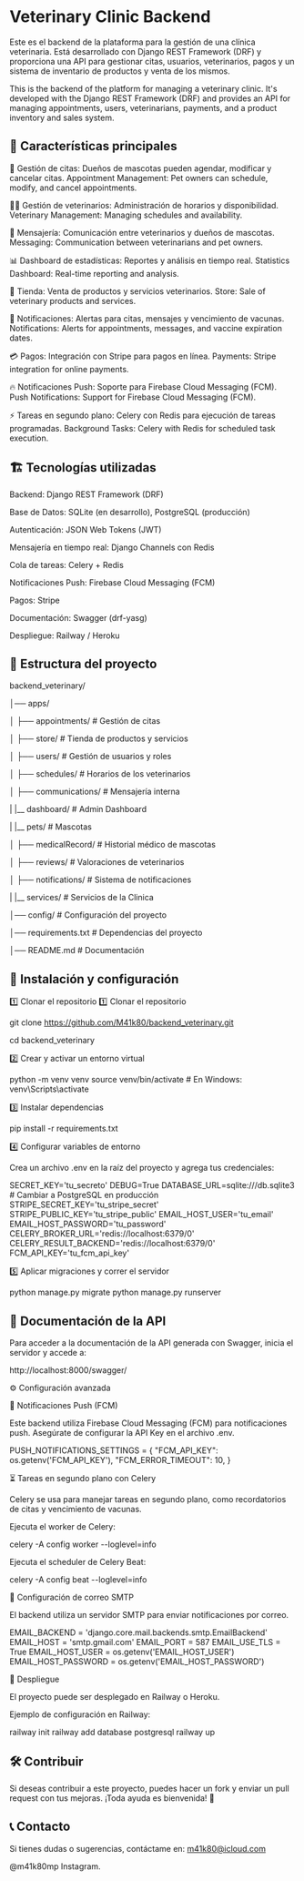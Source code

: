 
# Veterinary Clinic Backend

Este es el backend de la plataforma para la gestión de una clínica veterinaria. Está desarrollado con Django REST Framework (DRF) y proporciona una API para gestionar citas, usuarios, veterinarios, pagos y un sistema de inventario de productos y venta de los mismos.

This is the backend of the platform for managing a veterinary clinic. It's developed with the Django REST Framework (DRF) and provides an API for managing appointments, users, veterinarians, payments, and a product inventory and sales system.

## 🚀 Características principales

📅 Gestión de citas: Dueños de mascotas pueden agendar, modificar y cancelar citas.
Appointment Management: Pet owners can schedule, modify, and cancel appointments.

👨‍⚕️ Gestión de veterinarios: Administración de horarios y disponibilidad.
Veterinary Management: Managing schedules and availability.

📩 Mensajería: Comunicación entre veterinarios y dueños de mascotas.
Messaging: Communication between veterinarians and pet owners.

📊 Dashboard de estadísticas: Reportes y análisis en tiempo real.
Statistics Dashboard: Real-time reporting and analysis.

🛒 Tienda: Venta de productos y servicios veterinarios.
Store: Sale of veterinary products and services.

🔔 Notificaciones: Alertas para citas, mensajes y vencimiento de vacunas.
Notifications: Alerts for appointments, messages, and vaccine expiration dates.

💳 Pagos: Integración con Stripe para pagos en línea.
Payments: Stripe integration for online payments.

🔥 Notificaciones Push: Soporte para Firebase Cloud Messaging (FCM).
Push Notifications: Support for Firebase Cloud Messaging (FCM).

⚡ Tareas en segundo plano: Celery con Redis para ejecución de tareas programadas.
Background Tasks: Celery with Redis for scheduled task execution.

## 🏗️ Tecnologías utilizadas

Backend: Django REST Framework (DRF)

Base de Datos: SQLite (en desarrollo), PostgreSQL (producción)

Autenticación: JSON Web Tokens (JWT)

Mensajería en tiempo real: Django Channels con Redis

Cola de tareas: Celery + Redis

Notificaciones Push: Firebase Cloud Messaging (FCM)

Pagos: Stripe

Documentación: Swagger (drf-yasg)

Despliegue: Railway / Heroku


## 📂 Estructura del proyecto

backend_veterinary/

│── apps/

│   ├── appointments/   # Gestión de citas

│   ├── store/          # Tienda de productos y servicios

│   ├── users/          # Gestión de usuarios y roles

│   ├── schedules/      # Horarios de los veterinarios

│   ├── communications/ # Mensajería interna

|   |__ dashboard/      # Admin Dashboard

|   |__ pets/           # Mascotas          

│   ├── medicalRecord/  # Historial médico de mascotas

│   ├── reviews/        # Valoraciones de veterinarios

│   ├── notifications/  # Sistema de notificaciones

|   |__ services/       # Servicios de la Clinica

│── config/             # Configuración del proyecto

│── requirements.txt    # Dependencias del proyecto

│── README.md           # Documentación


## 🔧 Instalación y configuración

 1️⃣ Clonar el repositorio
 1️⃣ Clonar el repositorio

git clone https://github.com/M41k80/backend_veterinary.git

cd backend_veterinary

2️⃣ Crear y activar un entorno virtual

python -m venv venv
source venv/bin/activate  # En Windows: venv\Scripts\activate

3️⃣ Instalar dependencias

pip install -r requirements.txt

4️⃣ Configurar variables de entorno

Crea un archivo .env en la raíz del proyecto y agrega tus credenciales:

SECRET_KEY='tu_secreto'
DEBUG=True
DATABASE_URL=sqlite:///db.sqlite3  # Cambiar a PostgreSQL en producción
STRIPE_SECRET_KEY='tu_stripe_secret'
STRIPE_PUBLIC_KEY='tu_stripe_public'
EMAIL_HOST_USER='tu_email'
EMAIL_HOST_PASSWORD='tu_password'
CELERY_BROKER_URL='redis://localhost:6379/0'
CELERY_RESULT_BACKEND='redis://localhost:6379/0'
FCM_API_KEY='tu_fcm_api_key'

5️⃣ Aplicar migraciones y correr el servidor

python manage.py migrate
python manage.py runserver

## 📖 Documentación de la API

Para acceder a la documentación de la API generada con Swagger, inicia el servidor y accede a:

http://localhost:8000/swagger/

⚙️ Configuración avanzada

🔔 Notificaciones Push (FCM)

Este backend utiliza Firebase Cloud Messaging (FCM) para notificaciones push. Asegúrate de configurar la API Key en el archivo .env.

PUSH_NOTIFICATIONS_SETTINGS = {
    "FCM_API_KEY": os.getenv('FCM_API_KEY'),
    "FCM_ERROR_TIMEOUT": 10,
}

⏳ Tareas en segundo plano con Celery

Celery se usa para manejar tareas en segundo plano, como recordatorios de citas y vencimiento de vacunas.

Ejecuta el worker de Celery:

celery -A config worker --loglevel=info

Ejecuta el scheduler de Celery Beat:

celery -A config beat --loglevel=info

📧 Configuración de correo SMTP

El backend utiliza un servidor SMTP para enviar notificaciones por correo.

EMAIL_BACKEND = 'django.core.mail.backends.smtp.EmailBackend'
EMAIL_HOST = 'smtp.gmail.com'
EMAIL_PORT = 587
EMAIL_USE_TLS = True
EMAIL_HOST_USER = os.getenv('EMAIL_HOST_USER')
EMAIL_HOST_PASSWORD = os.getenv('EMAIL_HOST_PASSWORD')

🚀 Despliegue

El proyecto puede ser desplegado en Railway o Heroku.

Ejemplo de configuración en Railway:

railway init
railway add database postgresql
railway up

## 🛠️ Contribuir

Si deseas contribuir a este proyecto, puedes hacer un fork y enviar un pull request con tus mejoras. ¡Toda ayuda es bienvenida! 🚀


## 📞 Contacto

Si tienes dudas o sugerencias, contáctame en:
m41k80@icloud.com 

@m41k80mp Instagram.
